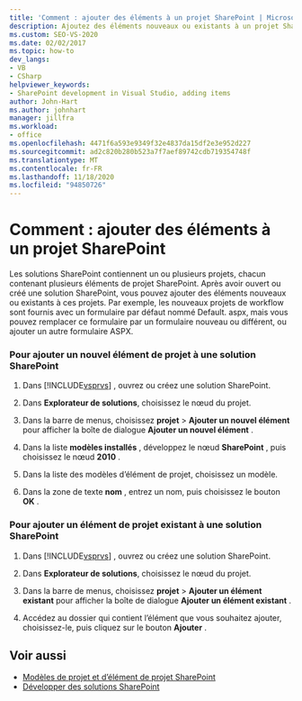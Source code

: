 ```yaml
---
title: 'Comment : ajouter des éléments à un projet SharePoint | Microsoft Docs'
description: Ajoutez des éléments nouveaux ou existants à un projet SharePoint dans Visual Studio après avoir ouvert ou créé une solution SharePoint.
ms.custom: SEO-VS-2020
ms.date: 02/02/2017
ms.topic: how-to
dev_langs:
- VB
- CSharp
helpviewer_keywords:
- SharePoint development in Visual Studio, adding items
author: John-Hart
ms.author: johnhart
manager: jillfra
ms.workload:
- office
ms.openlocfilehash: 4471f6a593e9349f32e4837da15df2e3e952d227
ms.sourcegitcommit: ad2c820b280b523a7f7aef89742cdb719354748f
ms.translationtype: MT
ms.contentlocale: fr-FR
ms.lasthandoff: 11/18/2020
ms.locfileid: "94850726"
---
```

# <a name="how-to-add-items-to-a-sharepoint-project"></a>Comment : ajouter des éléments à un projet SharePoint
  Les solutions SharePoint contiennent un ou plusieurs projets, chacun contenant plusieurs éléments de projet SharePoint. Après avoir ouvert ou créé une solution SharePoint, vous pouvez ajouter des éléments nouveaux ou existants à ces projets. Par exemple, les nouveaux projets de workflow sont fournis avec un formulaire par défaut nommé Default. aspx, mais vous pouvez remplacer ce formulaire par un formulaire nouveau ou différent, ou ajouter un autre formulaire ASPX.

### <a name="to-add-a-new-project-item-to-a-sharepoint-solution"></a>Pour ajouter un nouvel élément de projet à une solution SharePoint

1. Dans [!INCLUDE[vsprvs](../sharepoint/includes/vsprvs-md.md)] , ouvrez ou créez une solution SharePoint.

2. Dans **Explorateur de solutions**, choisissez le nœud du projet.

3. Dans la barre de menus, choisissez **projet**  >  **Ajouter un nouvel élément** pour afficher la boîte de dialogue **Ajouter un nouvel élément** .

4. Dans la liste **modèles installés** , développez le nœud **SharePoint** , puis choisissez le nœud **2010** .

5. Dans la liste des modèles d’élément de projet, choisissez un modèle.

6. Dans la zone de texte **nom** , entrez un nom, puis choisissez le bouton **OK** .

### <a name="to-add-an-existing-project-item-to-a-sharepoint-solution"></a>Pour ajouter un élément de projet existant à une solution SharePoint

1. Dans [!INCLUDE[vsprvs](../sharepoint/includes/vsprvs-md.md)] , ouvrez ou créez une solution SharePoint.

2. Dans **Explorateur de solutions**, choisissez le nœud du projet.

3. Dans la barre de menus, choisissez **projet**  >  **Ajouter un élément existant** pour afficher la boîte de dialogue **Ajouter un élément existant** .

4. Accédez au dossier qui contient l’élément que vous souhaitez ajouter, choisissez-le, puis cliquez sur le bouton **Ajouter** .

## <a name="see-also"></a>Voir aussi
- [Modèles de projet et d’élément de projet SharePoint](../sharepoint/sharepoint-project-and-project-item-templates.md)
- [Développer des solutions SharePoint](../sharepoint/developing-sharepoint-solutions.md)
